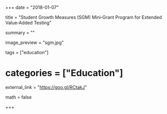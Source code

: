 +++
date = "2018-01-07"

title = "Student Growth Measures (SGM) Mini‐Grant Program for Extended Value‐Added Testing"

summary = ""

image_preview = "sgm.jpg"

tags = ["education"]

# categories = ["Education"]

external_link = "https://goo.gl/RCtakJ"

math = false

+++

